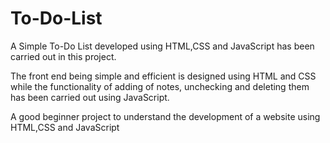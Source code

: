 # To-Do-List
 A Simple To-Do List developed using HTML,CSS and JavaScript has been carried out in this project. 
 
 The front end being simple and efficient is designed using HTML and CSS while the functionality of adding of notes, unchecking and deleting them has been carried out using JavaScript. 
 
 A good beginner project to understand the development of a website using HTML,CSS and JavaScript
